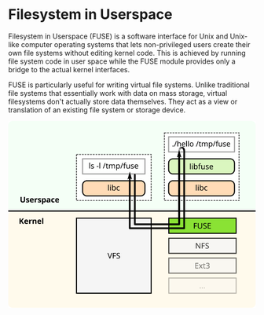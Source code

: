 # Filesystem in Userspace

Filesystem in Userspace (FUSE) is a software interface for Unix and Unix-like computer operating systems that lets non-privileged users create their own file systems without editing kernel code. This is achieved by running file system code in user space while the FUSE module provides only a bridge to the actual kernel interfaces.

FUSE is particularly useful for writing virtual file systems. Unlike traditional file systems that essentially work with data on mass storage, virtual filesystems don't actually store data themselves. They act as a view or translation of an existing file system or storage device.

![FUSE structure](./picture/FUSE_structure.svg)
